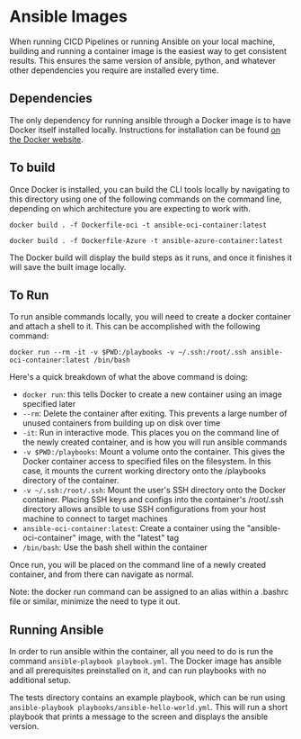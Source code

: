 # Ansible Images

When running CICD Pipelines or running Ansible on your local machine, building and running a container image is the
easiest way to get consistent results. This ensures the same version of ansible, python, and whatever other
dependencies you require are installed every time. 

## Dependencies

The only dependency for running ansible through a Docker image is to have Docker itself installed locally. Instructions
for installation can be found [on the Docker website](https://docs.docker.com/get-started/get-docker/).

## To build

Once Docker is installed, you can build the CLI tools locally by navigating to this directory using one of the
following commands on the command line, depending on which architecture you are expecting to work with.

`docker build . -f Dockerfile-oci -t ansible-oci-container:latest`

`docker build . -f Dockerfile-Azure -t ansible-azure-container:latest`

The Docker build will display the build steps as it runs, and once it finishes it will save the built image locally.

## To Run

To run ansible commands locally, you will need to create a docker container and attach a shell to it. This can be
accomplished with the following command:

`docker run --rm -it -v $PWD:/playbooks -v ~/.ssh:/root/.ssh ansible-oci-container:latest /bin/bash`

Here's a quick breakdown of what the above command is doing:

- `docker run`: this tells Docker to create a new container using an image specified later
- `--rm`: Delete the container after exiting. This prevents a large number of unused containers from building up on disk over time
- `-it`: Run in interactive mode. This places you on the command line of the newly created container, and is how you will run ansible commands
- `-v $PWD:/playbooks`: Mount a volume onto the container. This gives the Docker container access
to specified files on the filesystem. In this case, it mounts the current working directory onto the /playbooks
directory of the container.
- `-v ~/.ssh:/root/.ssh`: Mount the user's SSH directory onto the Docker container. Placing SSH keys and configs into
the container's /root/.ssh directory allows ansible to use SSH configurations from your host machine to connect to target machines
- `ansible-oci-container:latest`: Create a container using the "ansible-oci-container" image, with the "latest" tag
- `/bin/bash`: Use the bash shell within the container

Once run, you will be placed on the command line of a newly created container, and from there can navigate as normal.

Note: the docker run command can be assigned to an alias within a .bashrc file or similar, minimize the need to type it out.

## Running Ansible

In order to run ansible within the container, all you need to do is run the command `ansible-playbook playbook.yml`.
The Docker image has ansible and all prerequisites preinstalled on it, and can run playbooks with no additional setup.

The tests directory contains an example playbook, which can be run using `ansible-playbook playbooks/ansible-hello-world.yml`.
This will run a short playbook that prints a message to the screen and displays the ansible version.

